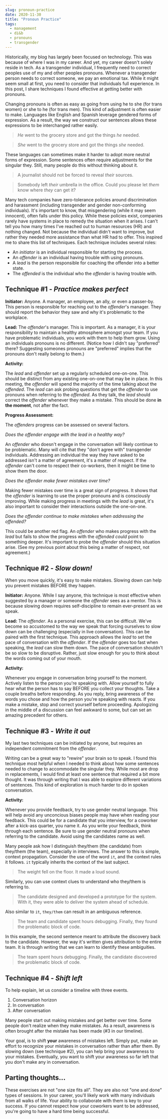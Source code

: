 ```yaml
---
slug: pronoun-practice
date: 2020-11-30
title: "Pronoun Practice"
tags:
  - management
  - di&b
  - pronouns
  - transgender
---
```


Historically, my blog has largely been focused on technology.
This was because of where I was in my career.
And yet, my career doesn't solely reside in tech.
As a transgender individual, I frequently need to correct peoples use of my and other peoples pronouns.
Whenever a transgender person needs to correct someone, we pay an emotional tax.
While it might seem small at first, you need to consider that individuals full experience.
In this post, I share techniques I found effective at getting better with pronouns.

<!--more-->

Changing pronouns is often as easy as going from using he to she (for trans women) or she to he (for trans men).
This kind of adjustment is often easier to make.
Languages like English and Spanish leverage gendered forms of expression.
As a result, the way we construct our sentences allows these expressions to be interchanged rather easily.

> _He_ went to the grocery store and got the things _he_ needed.

> _She_ went to the grocery store and got the things _she_ needed.

These languages can sometimes make it harder to adopt more neutral forms of expression.
Some sentences often require adjustments for the singular they.
Still, many people do this without thinking about it.

> A journalist should not be forced to reveal _their_ sources.

> Somebody left _their_ umbrella in the office. Could you please let _them_ know where _they_ can get it?

Many tech companies have zero-tolerance policies around discrimination and harassment (including transgender and gender non-conforming individuals).
It's important to know, that misgendering (while it may seem innocent), often falls under this policy.
While these policies exist, companies rarely have systems in place to remedy the situation when it arises.
I can't tell you how many times I've reached out to human resources (HR) and nothing changed.
Not because the individual didn't want to improve, but rather they needed more assistance than what HR had to offer.
This inspired me to share this list of techniques.
Each technique includes several roles:

* An _initiator_ is an individual responsible for starting the process.
* An _offender_ is an individual having trouble with using pronouns.
* A _lead_ is the person responsible for coaching the offender into a better state.
* The _offended_ is the individual who the _offender_ is having trouble with.

## Technique #1 - _Practice makes perfect_

**Initiator:** Anyone.
A manager, an employee, an ally, or even a passer-by.
This person is responsible for reaching out to the _offender_'s manager.
They should report the behavior they saw and why it's problematic to the workplace.

**Lead:** The _offender_'s manager.
This is important.
As a manager, it is your responsibility to maintain a healthy atmosphere amongst your team.
If you have problematic individuals, you work with them to help them grow.
Using an individuals pronouns is no different.
(Notice how I didn't say "preferred" there?
Suggesting someones pronouns are "preferred" implies that the pronouns don't really belong to them.)

**Activity:**

The _lead_ and _offender_ set up a regularly scheduled one-on-one.
This should be distinct from any existing one-on-one that may be in place.
In this meeting, the _offender_ will spend the majority of the time talking about the _offended_.
The _lead_ can ask probing questions that get the _offender_ to use pronouns when referring to the _offended_. 
As they talk, the _lead_ should correct the _offender_ whenever they make a mistake.
This should be done **in the moment**, not after the fact.

**Progress Assessment:**

The _offenders_ progress can be assessed on several factors.

_Does the offender engage with the lead in a healthy way?_

An _offender_ who doesn't engage in the conversation will likely continue to be problematic.
Many will cite that they "don't agree with" transgender individuals.
Addressing an individual the way they have asked to be addressed isn't a matter of agreement, it's a matter of respect.
If the _offender_ can't come to respect their co-workers, then it might be time to show them the door. 

_Does the offender make fewer mistakes over time?_

Making fewer mistakes over time is a great sign of progress.
It shows that the _offender_ is learning to use the proper pronouns and is consciously improving.
While making progress in meetings with the _lead_ is great, it's also important to consider their interactions outside the one-on-one. 

_Does the offender continue to make mistakes when addressing the offended?_

This could be another red flag.
An _offender_ who makes progress with the _lead_ but fails to show the progress with the _offended_ _could_ point to something deeper.
It's important to probe the _offender_ should this situation arise.
(See my previous point about this being a matter of respect, not agreement.)

## Technique #2 - _Slow down!_

When you move quickly, it's easy to make mistakes.
Slowing down can help you prevent mistakes BEFORE they happen.

**Initiator:** Anyone.
While I say anyone, this technique is most effective when suggested by a manager or someone the _offender_ sees as a mentor.
This is because slowing down requires self-discipline to remain ever-present as we speak.

**Lead:** The _offender_.
As a personal exercise, this can be difficult.
We've become so accustomed to the way we speak that forcing ourselves to slow down can be challenging (especially in live conversation).
This can be paired with the first technique.
This approach allows the _lead_ to set the pace of conversation with the _offender_.
If the _offender_ goes too fast when speaking, the _lead_ can slow them down.
The pace of conversation shouldn't be so slow to be disruptive.
Rather, just slow enough for you to think about the words coming out of your mouth.

**Activity:**

Whenever you engage in conversation bring yourself to the moment.
Actively listen to the person you're speaking with.
Allow yourself to fully hear what the person has to say BEFORE you collect your thoughts.
Take a couple breaths before responding.
As you reply, bring awareness of the words you chose and how the person you're speaking with reacts.
If you make a mistake, stop and correct yourself before proceeding.
Apologizing in the middle of a discussion can feel awkward to some, but can set an amazing precedent for others. 

## Technique #3 - _Write it out_

My last two techniques can be initiated by anyone, but requires an independent commitment from the _offender_.

Writing can be a great way to "rewire" your brain so to speak.
I found this technique most helpful when I needed to think about how some sentences needed to change to accommodate the singular they.
While most are drop in replacements, I would find at least one sentence that required a bit more thought.
It was through writing that I was able to explore different variations of sentences.
This kind of exploration is much harder to do in spoken conversation.

**Activity:**

Whenever you provide feedback, try to use gender neutral language.
This will help avoid any unconcious biases people may have when reading your feedback.
This could be for a candidate that you interview, for a coworker after a kick-ass quarter, you name it.
As you write your feedback, think through each sentence.
Be sure to use gender neutral pronouns when referring to the candidate.
Avoid using the candidates name as well.

Many people ask how I distinguish they/them (the candidate) from they/them (the team), especially in interviews.
The answer to this is simple, context propagation.
Consider the use of the word `it`, and the context rules it follows.
`it` typically inherits the context of the last subject.

> The weight fell on the floor. It made a loud sound.

Similarly, you can use context clues to understand who they/them is referring to.

> The candidate designed and developed a prototype for the system.
> With it, they were able to deliver the system ahead of schedule.

Also similar to `it`, `they/them` can result in an ambiguous reference.

> The team and candidate spent hours debugging.
> Finally, they found the problematic block of code.  

In this example, the second sentence meant to attribute the discovery back to the candidate.
However, the way it's written gives attribution to the entire team.
It is through writing that we can learn to identify these ambiguities.

> The team spent hours debugging.
> Finally, the candidate discovered the problematic block of code.

## Technique #4 - _Shift left_

To help explain, let us consider a timeline with three events.

1. Conversation horizon
2. In conversation
3. After conversation

Many people start out making mistakes and get better over time.
Some people don't realize when they make mistakes.
As a result, awareness is often brought after the mistake has been made (#3 in our timeline).

Your goal, is to shift **your** awareness of mistakes left.
Simply put, make an effort to recognize your mistakes in conversation rather than after them.
By slowing down (see technique #2), you can help bring your awareness to your mistakes.
Eventually, you want to shift your awareness so far left that you don't make any in conversation.

## Parting thoughts...

These exercises are not "one size fits all".
They are also not "one and done" types of sessions.
In your career, you'll likely work with many individuals from all walks of life.
Your ability to collaborate with them is key to your success.
If you cannot respect how your coworkers want to be addressed, you're going to have a hard time being successful.
